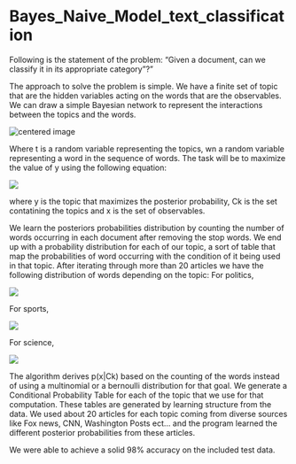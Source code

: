 # Bayes_Naive_Model_text_classification


Following is the statement of the problem: “Given a document, can we classify it in its appropriate category”?”    

The approach to solve the problem is simple. We have a finite set of topic that are the hidden variables acting on the words that are the observables. We can draw a simple Bayesian network to represent the interactions between the topics and the words. 

<img src="https://github.com/allarassemjonathan/Bayes_Naive_classifier/blob/main/PictureBayesian.png" alt="centered image">

Where t is a random variable representing the topics, wn a random variable representing a word in the sequence of words. 
The task will be to maximize the value of y using the following equation:

<img src="https://github.com/allarassemjonathan/Bayes_Naive_classifier/blob/main/Equation(1).PNG">

where y is the topic that maximizes the posterior probability, Ck is the set contatining the topics and x is the set of observables.

We learn the posteriors probabilities distribution by counting the number of words occurring in each document after removing the stop words. We end up with a probability distribution for each of our topic, a sort of table that map the probabilities of word occurring with the condition of it being used in that topic. 
After iterating through more than 20 articles we have the following distribution of words depending on the topic:
For politics,

<img src="https://github.com/allarassemjonathan/Bayes_Naive_classifier/blob/main/PicturePolitics.png">

For sports,

<img src="https://github.com/allarassemjonathan/Bayes_Naive_classifier/blob/main/PictureSport.png" >

For science,

<img src="https://github.com/allarassemjonathan/Bayes_Naive_classifier/blob/main/PictureScience.png" >

The algorithm derives p(x|Ck) based on the counting of the words instead of using a multinomial or a bernoulli distribution for that goal. We generate a Conditional Probability Table for each of the topic that we use for that computation. These tables are generated by learning structure from the data. We used about 20 articles for each topic coming from diverse sources like Fox news, CNN, Washington Posts ect... and the program learned the different posterior probabilities from these articles. 

We were able to achieve a solid 98% accuracy on the included test data. 

